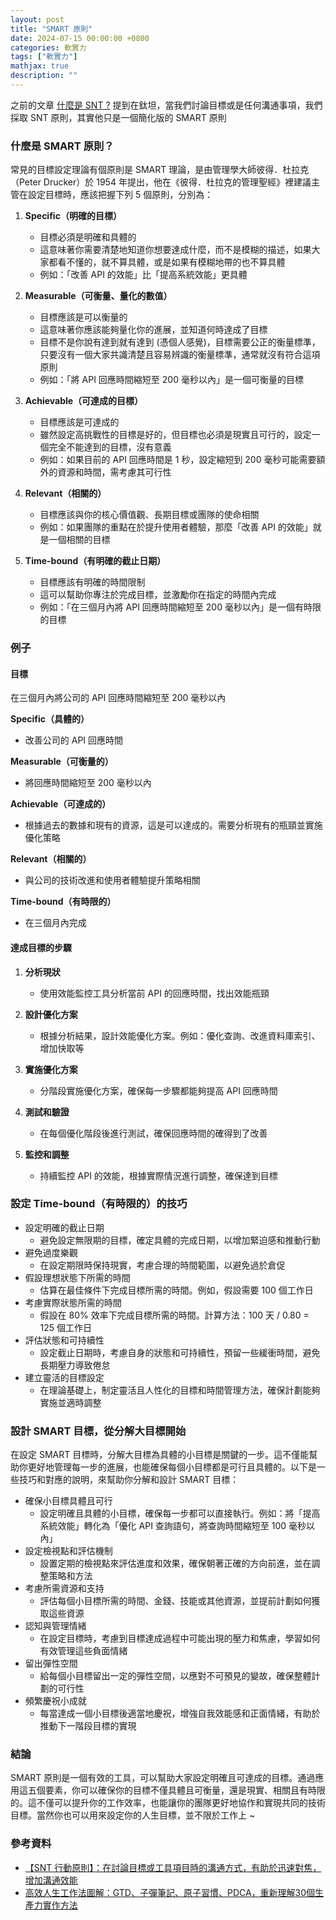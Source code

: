 ```yaml
---
layout: post
title: "SMART 原則"
date: 2024-07-15 00:00:00 +0800
categories: 軟實力
tags: ["軟實力"]
mathjax: true
description: ""
---
```


之前的文章 [什麼是 SNT ?](/posts/什麼是-SNT/) 提到在鈦坦，當我們討論目標或是任何溝通事項，我們採取 SNT 原則，其實他只是一個簡化版的 SMART 原則

### 什麼是 SMART 原則？

常見的目標設定理論有個原則是 SMART 理論，是由管理學大師彼得．杜拉克（Peter Drucker）於 1954 年提出，他在《彼得．杜拉克的管理聖經》裡建議主管在設定目標時，應該把握下列 5 個原則，分別為：

1. **Specific（明確的目標）**
   - 目標必須是明確和具體的
   - 這意味著你需要清楚地知道你想要達成什麼，而不是模糊的描述，如果大家都看不懂的，就不算具體，或是如果有模糊地帶的也不算具體
   - 例如：「改善 API 的效能」比「提高系統效能」更具體

2. **Measurable（可衡量、量化的數值）**
   - 目標應該是可以衡量的
   - 這意味著你應該能夠量化你的進展，並知道何時達成了目標
   - 目標不是你說有達到就有達到 (憑個人感覺)，目標需要公正的衡量標準，只要沒有一個大家共識清楚且容易辨識的衡量標準，通常就沒有符合這項原則
   - 例如：「將 API 回應時間縮短至 200 毫秒以內」是一個可衡量的目標

3. **Achievable（可達成的目標）**
   - 目標應該是可達成的
   - 雖然設定高挑戰性的目標是好的，但目標也必須是現實且可行的，設定一個完全不能達到的目標，沒有意義
   - 例如：如果目前的 API 回應時間是 1 秒，設定縮短到 200 毫秒可能需要額外的資源和時間，需考慮其可行性

4. **Relevant（相關的）**
   - 目標應該與你的核心價值觀、長期目標或團隊的使命相關
   - 例如：如果團隊的重點在於提升使用者體驗，那麼「改善 API 的效能」就是一個相關的目標

5. **Time-bound（有明確的截止日期）**
   - 目標應該有明確的時間限制
   - 這可以幫助你專注於完成目標，並激勵你在指定的時間內完成
   - 例如：「在三個月內將 API 回應時間縮短至 200 毫秒以內」是一個有時限的目標

### 例子

#### 目標

在三個月內將公司的 API 回應時間縮短至 200 毫秒以內

**Specific（具體的）**
- 改善公司的 API 回應時間

**Measurable（可衡量的）**
- 將回應時間縮短至 200 毫秒以內

**Achievable（可達成的）**
- 根據過去的數據和現有的資源，這是可以達成的。需要分析現有的瓶頸並實施優化策略

**Relevant（相關的）**
- 與公司的技術改進和使用者體驗提升策略相關

**Time-bound（有時限的）**
- 在三個月內完成

#### 達成目標的步驟

1. **分析現狀**
   - 使用效能監控工具分析當前 API 的回應時間，找出效能瓶頸

2. **設計優化方案**
   - 根據分析結果，設計效能優化方案。例如：優化查詢、改進資料庫索引、增加快取等

3. **實施優化方案**
   - 分階段實施優化方案，確保每一步驟都能夠提高 API 回應時間

4. **測試和驗證**
   - 在每個優化階段後進行測試，確保回應時間的確得到了改善

5. **監控和調整**
   - 持續監控 API 的效能，根據實際情況進行調整，確保達到目標

### 設定 Time-bound（有時限的）的技巧

- 設定明確的截止日期
    - 避免設定無限期的目標，確定具體的完成日期，以增加緊迫感和推動行動
- 避免過度樂觀
    - 在設定期限時保持現實，考慮合理的時間範圍，以避免過於倉促
- 假設理想狀態下所需的時間
    - 估算在最佳條件下完成目標所需的時間。例如，假設需要 100 個工作日
- 考慮實際狀態所需的時間
    - 假設在 80% 效率下完成目標所需的時間。計算方法：100 天 / 0.80 = 125 個工作日
- 評估狀態和可持續性
    - 設定截止日期時，考慮自身的狀態和可持續性，預留一些緩衝時間，避免長期壓力導致倦怠
- 建立靈活的目標設定
    - 在理論基礎上，制定靈活且人性化的目標和時間管理方法，確保計劃能夠實施並適時調整

### 設計 SMART 目標，從分解大目標開始

在設定 SMART 目標時，分解大目標為具體的小目標是關鍵的一步。這不僅能幫助你更好地管理每一步的進展，也能確保每個小目標都是可行且具體的。以下是一些技巧和對應的說明，來幫助你分解和設計 SMART 目標：

- 確保小目標具體且可行
    - 設定明確且具體的小目標，確保每一步都可以直接執行。例如：將「提高系統效能」轉化為「優化 API 查詢語句，將查詢時間縮短至 100 毫秒以內」
- 設定檢視點和評估機制
    - 設置定期的檢視點來評估進度和效果，確保朝著正確的方向前進，並在調整策略和方法
- 考慮所需資源和支持
    - 評估每個小目標所需的時間、金錢、技能或其他資源，並提前計劃如何獲取這些資源
- 認知與管理情緒
    - 在設定目標時，考慮到目標達成過程中可能出現的壓力和焦慮，學習如何有效管理這些負面情緒
- 留出彈性空間
    - 給每個小目標留出一定的彈性空間，以應對不可預見的變故，確保整體計劃的可行性
- 頻繁慶祝小成就
    - 每當達成一個小目標後適當地慶祝，增強自我效能感和正面情緒，有助於推動下一階段目標的實現

### 結論

SMART 原則是一個有效的工具，可以幫助大家設定明確且可達成的目標。通過應用這五個要素，你可以確保你的目標不僅具體且可衡量，還是現實、相關且有時限的。這不僅可以提升你的工作效率，也能讓你的團隊更好地協作和實現共同的技術目標。當然你也可以用來設定你的人生目標，並不限於工作上 ~

### 參考資料

- [【SNT 行動原則】：在討論目標或工具項目時的溝通方式，有助於迅速對焦，增加溝通效能](https://www.titansoft.com/tw/agile_toolkits/SNT)
- [高效人生工作法圖解：GTD、子彈筆記、原子習慣、PDCA，重新理解30個生產力實作方法](https://www.books.com.tw/products/0010988945)
